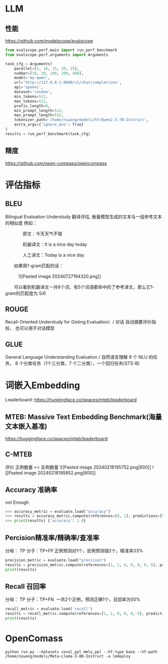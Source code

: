 # LLM

## 性能
https://github.com/modelscope/evalscope

```py
from evalscope.perf.main import run_perf_benchmark
from evalscope.perf.arguments import Arguments

task_cfg = Arguments(
    parallel=[5, 10, 15, 20, 25],
    number=[10, 20, 100, 200, 400],
    model='my-qwen',
    url='http://127.0.0.1:8000/v1/chat/completions',
    api='openai',
    dataset='random',
    min_tokens=512,
    max_tokens=512,
    prefix_length=0,
    min_prompt_length=512,
    max_prompt_length=512,
    tokenizer_path='/home/niwang/models/hf/Qwen2.5-7B-Instruct',
    extra_args={'ignore_eos': True}
)
results = run_perf_benchmark(task_cfg)
```

## 精度
https://github.com/open-compass/opencompass



# 评估指标

## BLEU 
Bilingual Evaluation Understudy
翻译评估, 衡量模型生成的文本与一组参考文本的相似度
例如：

　　　　原文：今天天气不错

　　　　机器译文：It is a nice day today

　　　　人工译文：Today is a nice day  

　　如果用1-gram匹配的话：

　　　![[Pasted image 20240727194320.png]]

　　可以看到机器译文一共6个词，有5个词语都命中的了参考译文，那么它1-gram的匹配度为 5/6


## ROUGE
Recall-Oriented Understudy for Gisting Evaluation）/ 对话
自动摘要评价指标， 也可以用于对话模型

## GLUE 
General Language Understanding Evaluation / 自然语言理解
9 个 NLU 的任务， 8 个分类任务（1个三分类，7 个二分类），一个回归任务(STS-B)



# 词嵌入Embedding
Leaderboard: https://huggingface.co/spaces/mteb/leaderboard
## MTEB: Massive Text Embedding Benchmark(海量⽂本嵌⼊基准)
https://huggingface.co/spaces/mteb/leaderboard

## C-MTEB


评价
正例数量 << 反例数量
![[Pasted image 20240218195752.png|600]]
![[Pasted image 20240218195852.png|600]]
## Accuracy 准确率 
not Enough

```python
>>> accuracy_metric = evaluate.load("accuracy") 
>>> results = accuracy_metric.compute(references=[0, 1], predictions=[0, 1]) 
>>> print(results) {'accuracy': 1.0}
```
## Percision精准率/精确率/查准率
分母： TP
分子：TP+FP
正例预测对1个，反例预测错2个，精准率33%
```python
precision_metric = evaluate.load("precision")
results = precision_metric.compute(references=[1, 1, 0, 0, 0, 0, 0], predictions=[1, 0, 1, 1, 0, 0, 0])
print(results)
```
## Recall  召回率
分母： TP
分子：TP+FN
 一共2个正例，预测正确1个，召回率为50%
```python
recall_metric = evaluate.load('recall')
results = recall_metric.compute(references=[1, 1, 0, 0, 0, 0], predictions=[1, 0, 1, 1, 0, 0])
print(results)
```


# OpenComass

```
python run.py --datasets ceval_ppl mmlu_ppl --hf-type base --hf-path /home/niwang/models/Meta-Llama-3-8B-Instruct -a lmdeploy
```
